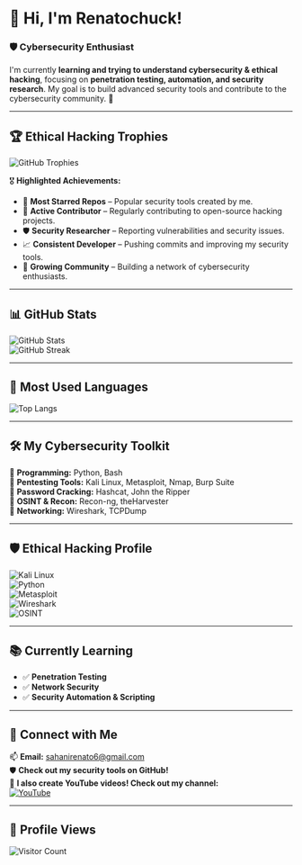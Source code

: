 # 👋 Hi, I'm Renatochuck!  
### 🛡️ Cybersecurity Enthusiast  

I'm currently **learning and trying to understand cybersecurity & ethical hacking**, focusing on **penetration testing, automation, and security research**. My goal is to build advanced security tools and contribute to the cybersecurity community. 🚀  

---

## 🏆 Ethical Hacking Trophies  
![GitHub Trophies](https://github-profile-trophy.vercel.app/?username=renatochuck&theme=darkhub&column=7&margin-w=10&margin-h=10&no-bg=true&no-frame=true&title=Stars,Followers,Repositories,Commits,PullRequest,Issues)

🎖 **Highlighted Achievements:**  
- 🌟 **Most Starred Repos** – Popular security tools created by me.  
- 🏅 **Active Contributor** – Regularly contributing to open-source hacking projects.  
- 🛡️ **Security Researcher** – Reporting vulnerabilities and security issues.  
- 📈 **Consistent Developer** – Pushing commits and improving my security tools.  
- 👥 **Growing Community** – Building a network of cybersecurity enthusiasts.  

---

## 📊 GitHub Stats  
![GitHub Stats](https://github-readme-stats.vercel.app/api?username=renatochuck&show_icons=true&theme=radical)  
![GitHub Streak](https://github-readme-streak-stats.herokuapp.com/?user=renatochuck&theme=radical)  

---

## 🚀 Most Used Languages  
![Top Langs](https://github-readme-stats.vercel.app/api/top-langs/?username=renatochuck&layout=compact&theme=radical)  

---

## 🛠️ My Cybersecurity Toolkit  
🔹 **Programming:** Python, Bash  
🔹 **Pentesting Tools:** Kali Linux, Metasploit, Nmap, Burp Suite  
🔹 **Password Cracking:** Hashcat, John the Ripper  
🔹 **OSINT & Recon:** Recon-ng, theHarvester  
🔹 **Networking:** Wireshark, TCPDump  

---

## 🛡️ Ethical Hacking Profile  
![Kali Linux](https://img.shields.io/badge/Kali%20Linux-penetration%20testing-blue?style=flat&logo=kalilinux)  
![Python](https://img.shields.io/badge/Python-Security%20Scripting-yellow?style=flat&logo=python)  
![Metasploit](https://img.shields.io/badge/Metasploit-Exploitation-red?style=flat&logo=linux)  
![Wireshark](https://img.shields.io/badge/Wireshark-Packet%20Analysis-blue?style=flat&logo=wireshark)  
![OSINT](https://img.shields.io/badge/OSINT-Information%20Gathering-green?style=flat)  

---

## 📚 Currently Learning  
- ✅ **Penetration Testing**  
- ✅ **Network Security**  
- ✅ **Security Automation & Scripting**  

---

## 🔗 Connect with Me  
📫 **Email:** [sahanirenato6@gmail.com](mailto:renatochuck0@gmail.com)  
🛡️ **Check out my security tools on GitHub!**  
🎥 **I also create YouTube videos! Check out my channel:**  
[![YouTube](https://img.shields.io/badge/YouTube-Renatox3-red?style=flat&logo=youtube)](https://youtube.com/@renatox3?si=qmscbmCic8obzyiK)  

---

## 👀 Profile Views  
![Visitor Count](https://komarev.com/ghpvc/?username=renatochuck&color=blue)
